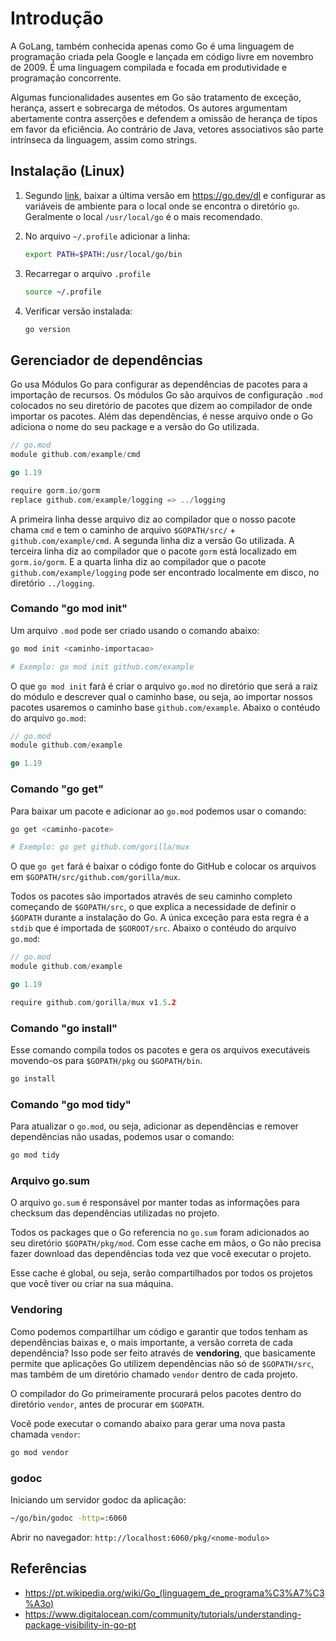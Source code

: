 # Introdução

A GoLang, também conhecida apenas como Go é uma linguagem de programação criada pela Google e lançada em código livre em novembro de 2009. É uma linguagem compilada e focada em produtividade e programação concorrente.

Algumas funcionalidades ausentes em Go são tratamento de exceção, herança, assert e sobrecarga de métodos. Os autores argumentam abertamente contra asserções e defendem a omissão de herança de tipos em favor da eficiência. Ao contrário de Java, vetores associativos são parte intrínseca da linguagem, assim como strings.

## Instalação (Linux)

1. Segundo [link](https://go.dev/doc/install), baixar a última versão em <https://go.dev/dl> e configurar as variáveis de ambiente para o local onde se encontra o diretório `go`. Geralmente o local `/usr/local/go` é o mais recomendado.

1. No arquivo `~/.profile` adicionar a linha:

    ```bash
    export PATH=$PATH:/usr/local/go/bin
    ```

1. Recarregar o arquivo `.profile`

    ```bash
    source ~/.profile
    ```

1. Verificar versão instalada:

    ```bash
    go version
    ```

## Gerenciador de dependências

Go usa Módulos Go para configurar as dependências de pacotes para a importação de recursos. Os módulos Go são arquivos de configuração `.mod` colocados no seu diretório de pacotes que dizem ao compilador de onde importar os pacotes. Além das dependências, é nesse arquivo onde o Go adiciona o nome do seu package e a versão do Go utilizada.

```go
// go.mod
module github.com/example/cmd

go 1.19

require gorm.io/gorm
replace github.com/example/logging => ../logging
```

A primeira linha desse arquivo diz ao compilador que o nosso pacote chama `cmd` e tem o caminho de arquivo `$GOPATH/src/` + `github.com/example/cmd`. A segunda linha diz a versão Go utilizada. A terceira linha diz ao compilador que o pacote `gorm` está localizado em `gorm.io/gorm`. E a quarta linha diz ao compilador que o pacote `github.com/example/logging` pode ser encontrado localmente em disco, no diretório `../logging`.

### Comando "go mod init"

Um arquivo `.mod` pode ser criado usando o comando abaixo:

```bash
go mod init <caminho-importacao>

# Exemplo: go mod init github.com/example
```

O que `go mod init` fará é criar o arquivo `go.mod` no diretório que será a raiz do módulo e descrever qual o caminho base, ou seja, ao importar nossos pacotes usaremos o caminho base `github.com/example`. Abaixo o contéudo do arquivo `go.mod`:

```go
// go.mod
module github.com/example

go 1.19
```

### Comando "go get"

Para baixar um pacote e adicionar ao `go.mod` podemos usar o comando:

```bash
go get <caminho-pacote>

# Exemplo: go get github.com/gorilla/mux
```

O que `go get` fará é baixar o código fonte do GitHub e colocar os arquivos em `$GOPATH/src/github.com/gorilla/mux`.

Todos os pacotes são importados através de seu caminho completo começando de `$GOPATH/src`, o que explica a necessidade de definir o `$GOPATH` durante a instalação do Go. A única exceção para esta regra é a `stdib` que é importada de `$GOROOT/src`. Abaixo o contéudo do arquivo `go.mod`:

```go
// go.mod
module github.com/example

go 1.19

require github.com/gorilla/mux v1.5.2
```

### Comando "go install"

Esse comando compila todos os pacotes e gera os arquivos executáveis movendo-os para `$GOPATH/pkg` ou `$GOPATH/bin`.

```bash
go install
```

### Comando "go mod tidy"

Para atualizar o `go.mod`, ou seja, adicionar as dependências e remover dependências não usadas, podemos usar o comando:

```bash
go mod tidy
```

### Arquivo go.sum

O arquivo `go.sum` é responsável por manter todas as informações para checksum das dependências utilizadas no projeto.

Todos os packages que o Go referencia no `go.sum` foram adicionados ao seu diretório `$GOPATH/pkg/mod`. Com esse cache em mãos, o Go não precisa fazer download das dependências toda vez que você executar o projeto.

Esse cache é global, ou seja, serão compartilhados por todos os projetos que você tiver ou criar na sua máquina.

### Vendoring

Como podemos compartilhar um código e garantir que todos tenham as dependências baixas e, o mais importante, a versão correta de cada dependência? Isso pode ser feito através de __vendoring__, que basicamente permite que aplicações Go utilizem dependências não só de `$GOPATH/src`, mas também de um diretório chamado `vendor` dentro de cada projeto.

O compilador do Go primeiramente procurará pelos pacotes dentro do diretório `vendor`, antes de procurar em `$GOPATH`.

Você pode executar o comando abaixo para gerar uma nova pasta chamada `vendor`:

```bash
go mod vendor
```

### godoc

Iniciando um servidor godoc da aplicação:

```bash
~/go/bin/godoc -http=:6060
```

Abrir no navegador: `http://localhost:6060/pkg/<nome-modulo>`

## Referências

- <https://pt.wikipedia.org/wiki/Go_(linguagem_de_programa%C3%A7%C3%A3o)>
- <https://www.digitalocean.com/community/tutorials/understanding-package-visibility-in-go-pt>
